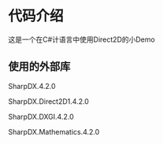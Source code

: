 # 代码介绍

这是一个在C#计语言中使用Direct2D的小Demo

## 使用的外部库

SharpDX.4.2.0

SharpDX.Direct2D1.4.2.0

SharpDX.DXGI.4.2.0

SharpDX.Mathematics.4.2.0


